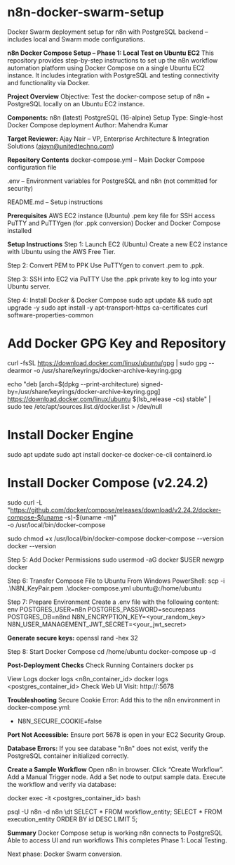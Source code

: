 # n8n-docker-swarm-setup
Docker Swarm deployment setup for n8n with PostgreSQL backend – includes local and Swarm mode configurations.

**n8n Docker Compose Setup – Phase 1: Local Test on Ubuntu EC2**
This repository provides step-by-step instructions to set up the n8n workflow automation platform using Docker Compose on a single Ubuntu EC2 instance. It includes integration with PostgreSQL and testing connectivity and functionality via Docker.

**Project Overview**
Objective: Test the docker-compose setup of n8n + PostgreSQL locally on an Ubuntu EC2 instance.

**Components:**
n8n (latest)
PostgreSQL (16-alpine)
Setup Type: Single-host Docker Compose deployment
Author: Mahendra Kumar

**Target Reviewer:** Ajay Nair – VP, Enterprise Architecture & Integration Solutions (ajayn@unitedtechno.com)

**Repository Contents**
docker-compose.yml – Main Docker Compose configuration file

.env – Environment variables for PostgreSQL and n8n (not committed for security)

README.md – Setup instructions

**Prerequisites**
AWS EC2 instance (Ubuntu)
.pem key file for SSH access
PuTTY and PuTTYgen (for .ppk conversion)
Docker and Docker Compose installed

**Setup Instructions**
Step 1: Launch EC2 (Ubuntu)
Create a new EC2 instance with Ubuntu using the AWS Free Tier.

Step 2: Convert PEM to PPK
Use PuTTYgen to convert .pem to .ppk.

Step 3: SSH into EC2 via PuTTY
Use the .ppk private key to log into your Ubuntu server.

Step 4: Install Docker & Docker Compose
sudo apt update && sudo apt upgrade -y
sudo apt install -y apt-transport-https ca-certificates curl software-properties-common

# Add Docker GPG Key and Repository
curl -fsSL https://download.docker.com/linux/ubuntu/gpg | sudo gpg --dearmor -o /usr/share/keyrings/docker-archive-keyring.gpg

echo "deb [arch=$(dpkg --print-architecture) signed-by=/usr/share/keyrings/docker-archive-keyring.gpg] \
https://download.docker.com/linux/ubuntu $(lsb_release -cs) stable" | \
sudo tee /etc/apt/sources.list.d/docker.list > /dev/null

# Install Docker Engine
sudo apt update
sudo apt install docker-ce docker-ce-cli containerd.io

# Install Docker Compose (v2.24.2)
sudo curl -L "https://github.com/docker/compose/releases/download/v2.24.2/docker-compose-$(uname -s)-$(uname -m)" \
-o /usr/local/bin/docker-compose

sudo chmod +x /usr/local/bin/docker-compose
docker-compose --version
docker --version

Step 5: Add Docker Permissions
sudo usermod -aG docker $USER
newgrp docker

Step 6: Transfer Compose File to Ubuntu
From Windows PowerShell:
scp -i .\N8N_KeyPair.pem .\docker-compose.yml ubuntu@<EC2-Public-IP>:/home/ubuntu

Step 7: Prepare Environment
Create a .env file with the following content:
env
POSTGRES_USER=n8n
POSTGRES_PASSWORD=securepass
POSTGRES_DB=n8nd
N8N_ENCRYPTION_KEY=<your_random_key>
N8N_USER_MANAGEMENT_JWT_SECRET=<your_jwt_secret>

**Generate secure keys:**
openssl rand -hex 32

Step 8: Start Docker Compose
cd /home/ubuntu
docker-compose up -d

**Post-Deployment Checks**
Check Running Containers
docker ps

View Logs
docker logs <n8n_container_id>
docker logs <postgres_container_id>
Check Web UI
Visit:
http://<your-ec2-public-ip>:5678

**Troubleshooting**
Secure Cookie Error: Add this to the n8n environment in docker-compose.yml:
- N8N_SECURE_COOKIE=false
  
**Port Not Accessible:** Ensure port 5678 is open in your EC2 Security Group.

**Database Errors:**
If you see database "n8n" does not exist, verify the PostgreSQL container initialized correctly.

**Create a Sample Workflow**
Open n8n in browser.
Click “Create Workflow”.
Add a Manual Trigger node.
Add a Set node to output sample data.
Execute the workflow and verify via database:

docker exec -it <postgres_container_id> bash

psql -U n8n -d n8n
\dt
SELECT * FROM workflow_entity;
SELECT * FROM execution_entity ORDER BY id DESC LIMIT 5;

**Summary**
Docker Compose setup is working 
n8n connects to PostgreSQL 
Able to access UI and run workflows 
This completes Phase 1: Local Testing.

Next phase: Docker Swarm conversion.
